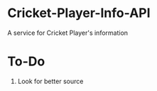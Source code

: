 # Cricket-Player-Info-API
A service for Cricket Player's information

# To-Do

1. Look for better source
